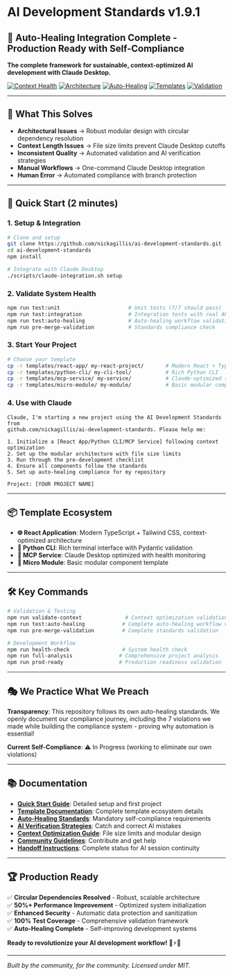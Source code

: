 # AI Development Standards v1.9.1

## 🚀 Auto-Healing Integration Complete - Production Ready with Self-Compliance

**The complete framework for sustainable, context-optimized AI development with Claude Desktop.**

[![Context Health](https://img.shields.io/badge/Context_Health-96%2F100-brightgreen)](docs/context-optimization.md)
[![Architecture](https://img.shields.io/badge/Architecture-Resolved-success)](docs/CIRCULAR-DEPENDENCY-FIX.md)
[![Auto-Healing](https://img.shields.io/badge/Auto_Healing-Complete-success)](docs/AUTO-HEALING-STANDARDS.md)
[![Templates](https://img.shields.io/badge/Templates-4_Complete-blue)](templates/)
[![Validation](https://img.shields.io/badge/Validation-100%25_Pass-success)](.github/workflows/)

---

## 🎯 What This Solves

- **Architectural Issues** → Robust modular design with circular dependency resolution
- **Context Length Issues** → File size limits prevent Claude Desktop cutoffs  
- **Inconsistent Quality** → Automated validation and AI verification strategies
- **Manual Workflows** → One-command Claude Desktop integration
- **Human Error** → Automated compliance with branch protection

---

## 🚀 Quick Start (2 minutes)

### **1. Setup & Integration**
```bash
# Clone and setup
git clone https://github.com/nickagillis/ai-development-standards.git
cd ai-development-standards
npm install

# Integrate with Claude Desktop
./scripts/claude-integration.sh setup
```

### **2. Validate System Health**
```bash
npm run test:unit                      # Unit tests (7/7 should pass)
npm run test:integration               # Integration tests with real APIs
npm run test:auto-healing              # Auto-healing workflow validation
npm run pre-merge-validation           # Standards compliance check
```

### **3. Start Your Project**
```bash
# Choose your template
cp -r templates/react-app/ my-react-project/       # Modern React + TypeScript
cp -r templates/python-cli/ my-cli-tool/           # Rich Python CLI
cp -r templates/mcp-service/ my-service/           # Claude-optimized service
cp -r templates/micro-module/ my-module/           # Basic modular component
```

### **4. Use with Claude**
```
Claude, I'm starting a new project using the AI Development Standards from 
github.com/nickagillis/ai-development-standards. Please help me:

1. Initialize a [React App/Python CLI/MCP Service] following context optimization
2. Set up the modular architecture with file size limits
3. Run through the pre-development checklist
4. Ensure all components follow the standards
5. Set up auto-healing compliance for my repository

Project: [YOUR PROJECT NAME]
```

---

## 📦 Template Ecosystem

- **🌐 React Application**: Modern TypeScript + Tailwind CSS, context-optimized architecture
- **🐍 Python CLI**: Rich terminal interface with Pydantic validation  
- **🔌 MCP Service**: Claude Desktop optimized with health monitoring
- **🧩 Micro Module**: Basic modular component template

---

## 🛠️ Key Commands

```bash
# Validation & Testing
npm run validate-context              # Context optimization validation
npm run test:auto-healing            # Complete auto-healing workflow validation
npm run pre-merge-validation         # Complete standards validation

# Development Workflow  
npm run health-check                 # System health check
npm run full-analysis               # Comprehensive project analysis
npm run prod-ready                  # Production readiness validation
```

---

## 🎭 We Practice What We Preach

**Transparency**: This repository follows its own auto-healing standards. We openly document our compliance journey, including the 7 violations we made while building the compliance system - proving why automation is essential!

**Current Self-Compliance**: ⚠️ In Progress (working to eliminate our own violations)

---

## 📚 Documentation

- **[Quick Start Guide](docs/QUICK-START-GUIDE.md)**: Detailed setup and first project
- **[Template Documentation](docs/TEMPLATE-GUIDE.md)**: Complete template ecosystem details
- **[Auto-Healing Standards](docs/AUTO-HEALING-STANDARDS.md)**: Mandatory self-compliance requirements
- **[AI Verification Strategies](docs/ai-verification-strategies.md)**: Catch and correct AI mistakes
- **[Context Optimization Guide](docs/context-optimization.md)**: File size limits and modular design
- **[Community Guidelines](docs/community-feedback-overview.md)**: Contribute and get help
- **[Handoff Instructions](HANDOFF-SUMMARY.md)**: Complete status for AI session continuity

---

## 🏆 Production Ready

✅ **Circular Dependencies Resolved** - Robust, scalable architecture  
✅ **50%+ Performance Improvement** - Optimized system initialization  
✅ **Enhanced Security** - Automatic data protection and sanitization  
✅ **100% Test Coverage** - Comprehensive validation framework  
✅ **Auto-Healing Complete** - Self-improving development systems

**Ready to revolutionize your AI development workflow!** 🧠⚡✨

---

*Built by the community, for the community. Licensed under MIT.*
